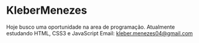 # KleberMenezes

Hoje busco uma oportunidade na area de programação.
Atualmente estudando HTML, CSS3 e JavaScript
Email: kleber.menezes04@gmail.com
